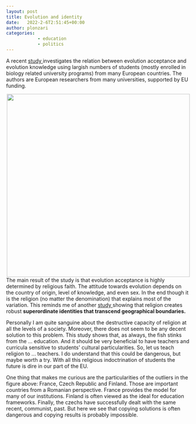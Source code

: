 ```yaml
---
layout: post
title: Evolution and identity
date:   2022-2-6T2:51:45+00:00
author: plonzari
categories: 
            - education
            - politics
---
```


A recent <a href="https://evolution-outreach.biomedcentral.com/articles/10.1186/s12052-021-00158-8"> study </a> 
 investigates the relation between  evolution 
acceptance and evolution knowledge using largish numbers of students (mostly enrolled in biology 
related university programs) from many European countries. 
The authors are European researchers from many universities, supported by EU funding.
<div style="text-align: center">
<a href="https://evolution-outreach.biomedcentral.com/articles/10.1186/s12052-021-00158-8/figures/4"> 
<img src="{{ site.baseurl }}/assets/images/ReligionAndEvolution.png" width="500" /></a>
</div>
The main result of the study is that evolution acceptance is highly determined by religious faith. The
attitude towards evolution depends on the country of origin, level of knowledge, and even sex. In the 
end though it is the religion (no matter the denomination) that explains most of the variation. This reminds me of 
another 
<a href="https://pubmed.ncbi.nlm.nih.gov/34493675/#:~:text=While%20nation%2Dstates%20were%20a,and%20government%20restriction%20on%20religion."> study </a> 
showing that religion creates robust <strong>superordinate identities that transcend geographical boundaries.</strong> 

Personally I am quite sanguine about the destructive capacity of religion at all the levels of a society. 
Moreover, there does not seem to be any decent solution to this problem. This study shows that, as always,
the fish stinks from the ... education. And it should be very beneficial to have 
teachers and curricula sensitive to students' cultural particularities. So, let us teach religion to ... teachers. I do
understand that this could be dangerous, but maybe worth a try. With all this religious indoctrination of
students the future is dire in our part of the EU.

One thing that makes me curious are the particularities of the outliers in the figure above: 
France, Czech Republic and Finland. Those are important countries from a Romanian perspective. France provides 
the model for many of our institutions. Finland is often viewed as the ideal for education frameworks. Finally,
the czechs have successfully dealt with the same recent, communist, past. But here we see that copying solutions
is often dangerous and copying results is probably impossible.  









